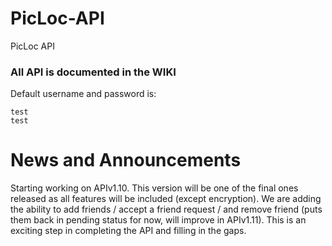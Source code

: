 # PicLoc-API
PicLoc API

### All API is documented in the WIKI

Default username and password is:

    test
    test
    

# News and Announcements

Starting working on APIv1.10. This version will be one of the final ones released as all features will be included (except encryption). We are adding the ability to add friends / accept a friend request / and remove friend (puts them back in pending status for now, will improve in APIv1.11). This is an exciting step in completing the API and filling in the gaps.
